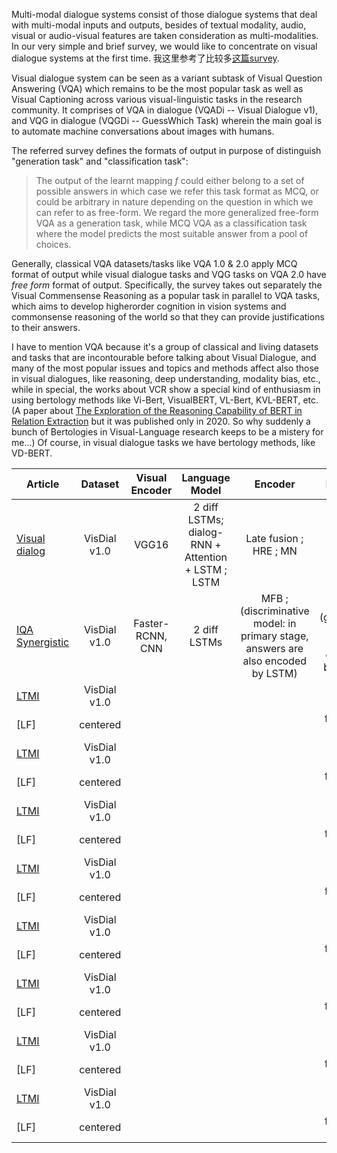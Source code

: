 Multi-modal dialogue systems consist of those dialogue systems that deal with multi-modal inputs and outputs, besides of textual modality,
audio, visual or audio-visual features are taken consideration as multi-modalities. In our very simple and brief survey, we would like to concentrate
on visual dialogue systems at the first time. 我这里参考了比较多[这篇survey](https://arxiv.org/pdf/2010.09522.pdf).

Visual dialogue system can be seen as a variant subtask of Visual Question Answering (VQA) which remains to be the most popular task as well as Visual Captioning
across various visual-linguistic tasks in the research community. It comprises of VQA in dialogue (VQADi -- Visual Dialogue v1), and VQG in dialogue (VQGDi -- GuessWhich Task)
wherein the main goal is to automate machine conversations about images with humans. 

The referred survey defines the formats of output in purpose of distinguish "generation task" and "classification task": 

> The output of the learnt mapping *f* could either belong to a set
of possible answers in which case we refer this task format
as MCQ, or could be arbitrary in nature depending on the
question in which we can refer to as free-form. We regard the
more generalized free-form VQA as a generation task, while
MCQ VQA as a classification task where the model predicts
the most suitable answer from a pool of choices. 

Generally, classical VQA datasets/tasks like VQA 1.0 & 2.0 apply MCQ format of output while visual dialogue tasks and VQG tasks on VQA 2.0 have *free form* format of output. Specifically, the survey takes out separately the Visual Commensense Reasoning as a popular task in parallel to VQA tasks, which aims to develop higherorder cognition in vision systems and commonsense reasoning of the world so that they can provide justifications to their answers.

I have to mention VQA because it's a group of classical and living datasets and tasks that are incontourable before talking about Visual Dialogue, and many of the most popular issues and topics and methods affect also those in visual dialogues, like reasoning, deep understanding, modality bias, etc., while in special, the works about VCR show a special kind of enthusiasm in using bertology methods like Vi-Bert, VisualBERT, VL-Bert,
KVL-BERT, etc. (A paper about [The Exploration of the Reasoning Capability of BERT in Relation Extraction](https://ieeexplore.ieee.org/document/9202183) but it was published only in 2020. So why suddenly a bunch of Bertologies in Visual-Language research keeps to be a mistery for me...) Of course, in visual dialogue tasks we have bertology methods, like VD-BERT. 

| Article        | Dataset           | Visual Encoder  | Language Model | Encoder | Decoder |
| ------------- |:-------------:|:---------------:|:------------:|:----------:|:---------:|
| [Visual dialog](https://arxiv.org/pdf/1611.08669.pdf)| VisDial v1.0 | VGG16 | 2 diff LSTMs; dialog-RNN + Attention + LSTM ; LSTM | Late fusion ; HRE ; MN| LSTM, Softmax |
| [IQA Synergistic](https://openaccess.thecvf.com/content_CVPR_2019/papers/Guo_Image-Question-Answer_Synergistic_Network_for_Visual_Dialog_CVPR_2019_paper.pdf)| VisDial v1.0 |Faster-RCNN, CNN  | 2 diff LSTMs | MFB ; (discriminative model: in primary stage, answers are also encoded by LSTM)| softmax; (generative model: answer decoded by LSTM)|
| [LTMI](https://arxiv.org/pdf/1911.11390.pdf) | VisDial v1.0 |  |  | 
| [LF]      | centered      |    |  |  | fusion by concat |  |
| [LTMI](https://arxiv.org/pdf/1911.11390.pdf) | VisDial v1.0 |  |  | 
| [LF]      | centered      |    |  |  | fusion by concat |  |
| [LTMI](https://arxiv.org/pdf/1911.11390.pdf) | VisDial v1.0 |  |  | 
| [LF]      | centered      |    |  |  | fusion by concat |  |
| [LTMI](https://arxiv.org/pdf/1911.11390.pdf) | VisDial v1.0 |  |  | 
| [LF]      | centered      |    |  |  | fusion by concat |  |
| [LTMI](https://arxiv.org/pdf/1911.11390.pdf) | VisDial v1.0 |  |  | 
| [LF]      | centered      |    |  |  | fusion by concat |  |
| [LTMI](https://arxiv.org/pdf/1911.11390.pdf) | VisDial v1.0 |  |  | 
| [LF]      | centered      |    |  |  | fusion by concat |  |
| [LTMI](https://arxiv.org/pdf/1911.11390.pdf) | VisDial v1.0 |  |  | 
| [LF]      | centered      |    |  |  | fusion by concat |  |
| [LTMI](https://arxiv.org/pdf/1911.11390.pdf) | VisDial v1.0 |  |  | 
| [LF]      | centered      |    |  |  | fusion by concat |  |
